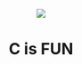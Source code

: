 <p align="center"> <img src ="https://assets.imaginablefutures.com/media/images/ALX_Logo.max-200x150.png"> </p> 
<h1 align="center"> C is FUN </h1>
